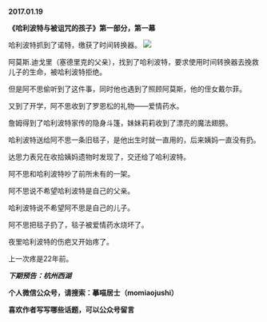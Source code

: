 
          
**2017.01.19**

**《哈利波特与被诅咒的孩子》第一部分，第一幕**

哈利波特抓到了诺特，缴获了时间转换器。
![](http://wx3.sinaimg.cn/large/627d9660ly1fbudbd7dwsj20yg0jejs5.jpg)


阿莫斯.迪戈里（塞德里克的父亲），找到了哈利波特，要求使用时间转换器去挽救儿子的生命，被哈利波特拒绝。

但是阿不思偷听到了这件事，同时他也遇到了照顾阿莫斯，他的侄女戴尔菲。

又到了开学，阿不思收到了罗恩松的礼物——爱情药水。

詹姆得到了哈利波特家传的隐身斗篷，妹妹莉莉收到了漂亮的魔法翅膀。

哈利波特送给阿不思一条旧毯子，是他出生时就一直用的，后来姨妈一直没有扔。

达思力表兄在收拾姨妈遗物时发现了，交还给了哈利波特。

阿不思和哈利波特吵了前所未有的一架。

阿不思说不希望哈利波特是自己的父亲。

哈利波特说不希望阿不思是自己的儿子。

阿不思把毯子扔了，毯子被爱情药水烧坏了。

夜里哈利波特的伤疤又开始疼了。

上一次疼是22年前。


***下期预告：杭州西湖***


**个人微信公众号，请搜索：摹喵居士（momiaojushi）**

**喜欢作者写写哪些话题，可以公众号留言**

        